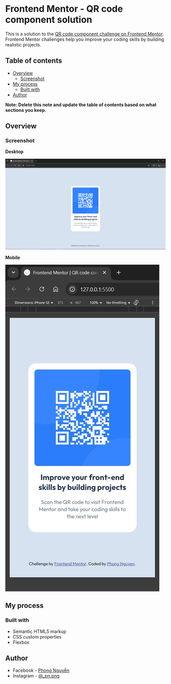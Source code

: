 # Frontend Mentor - QR code component solution

This is a solution to the [QR code component challenge on Frontend Mentor](https://www.frontendmentor.io/challenges/qr-code-component-iux_sIO_H). Frontend Mentor challenges help you improve your coding skills by building realistic projects.

## Table of contents

- [Overview](#overview)
  - [Screenshot](#screenshot)
- [My process](#my-process)
  - [Built with](#built-with)
- [Author](#author)

**Note: Delete this note and update the table of contents based on what sections you keep.**

## Overview

### Screenshot

**Desktop**

![](./screenshot_desktop.png)

**Mobile**

![](./screenshot_mobile.jpg)

## My process

### Built with

- Semantic HTML5 markup
- CSS custom properties
- Flexbox

## Author

- Facebook - [Phong Nguyễn](https://facebook.com/phongnguyen1808)
- Instagram - [@\_pn.png](https://www.instagram.com/_pn.png/)
